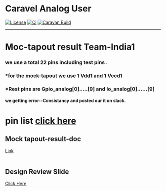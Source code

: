 # Caravel Analog User

[![License](https://img.shields.io/badge/License-Apache%202.0-blue.svg)](https://opensource.org/licenses/Apache-2.0) [![CI](https://github.com/efabless/caravel_user_project_analog/actions/workflows/user_project_ci.yml/badge.svg)](https://github.com/efabless/caravel_user_project_analog/actions/workflows/user_project_ci.yml) [![Caravan Build](https://github.com/efabless/caravel_user_project_analog/actions/workflows/caravan_build.yml/badge.svg)](https://github.com/efabless/caravel_user_project_analog/actions/workflows/caravan_build.yml)

---

# Moc-tapout result Team-India1

### we use a total 22 pins including test pins .<br>
### *for the mock-tapout we use 1 Vdd1 and 1 Vccd1 
###  *Rest pins are Gpio_analog[0].....[9] and Io_analog[0]......[9]

#### we getting error--Consistancy and posted our it on slack.  

# pin list [click here](https://docs.google.com/spreadsheets/d/1iBK8BybxhVD0cQBW_FXbfe8DzI0cyhBt2lJwGJfDyJ0/edit#gid=0)


## Mock tapout-result-doc<br>
[Link](https://docs.google.com/document/d/10PK_7tduaJkGd7NgSbGW4vfjaYW3rXv4b2rdMUSI3m8/edit)<br><br>


## Design Review Slide  <br>
[Click Here ](https://docs.google.com/presentation/d/1-L270S2EW6Kk4o1u2JP8suDnvYP9z3ZdSpdaRFx7-QQ/edit?usp=sharing)

